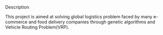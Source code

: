 Description

This project is aimed at solving global logistics problem faced by many e-commerce and food delivery companies through genetic algorithms and Vehicle Routing Problem(VRP).


